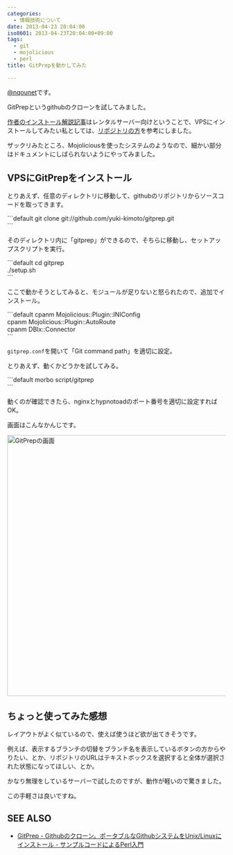 ```yaml
---
categories:
  - 情報技術について
date: 2013-04-23 20:04:00
iso8601: 2013-04-23T20:04:00+09:00
tags:
  - git
  - mojolicious
  - perl
title: GitPrepを動かしてみた

---
```


<p><a href="https://twitter.com/nqounet">@nqounet</a>です。</p> <p>GitPrepというgithubのクローンを試してみました。</p> <p><a href="http://d.hatena.ne.jp/perlcodesample/20130421/1366536119">作者のインストール解説記事</a>はレンタルサーバー向けということで、VPSにインストールしてみたい私としては、<a href="https://github.com/yuki-kimoto/gitprep">リポジトリの方</a>を参考にしました。</p> <p>ザックリみたところ、Mojoliciousを使ったシステムのようなので、細かい部分はドキュメントにしばられないようにやってみました。</p> <h2>VPSにGitPrepをインストール</h2> <p>とりあえず、任意のディレクトリに移動して、githubのリポジトリからソースコードを取ってきます。</p> ```default
git clone git://github.com/yuki-kimoto/gitprep.git<br>
``` <p>そのディレクトリ内に「gitprep」ができるので、そちらに移動し、セットアップスクリプトを実行。</p> ```default
cd gitprep<br>./setup.sh<br>
``` <p>ここで動かそうとしてみると、モジュールが足りないと怒られたので、追加でインストール。</p> ```default
cpanm Mojolicious::Plugin::INIConfig<br>cpanm Mojolicious::Plugin::AutoRoute<br>cpanm DBIx::Connector<br>
``` <p><code>gitprep.conf</code>を開いて「Git command path」を適切に設定。</p> <p>とりあえず、動くかどうかを試してみる。</p> ```default
morbo script/gitprep<br>
``` <p>動くのが確認できたら、nginxとhypnotoadのポート番号を適切に設定すればOK。</p> <p>画面はこんなかんじです。</p> <p><img src="https://copy.com/vKms8VSdYoio3Zg9" alt="GitPrepの画面" width="600"></p> <h2>ちょっと使ってみた感想</h2> <p>レイアウトがよく似ているので、使えば使うほど欲が出てきそうです。</p> <p>例えば、表示するブランチの切替をブランチ名を表示しているボタンの方からやりたい、とか、リポジトリのURLはテキストボックスを選択すると全体が選択された状態になってほしい、とか。</p> <p>かなり無理をしているサーバーで試したのですが、動作が軽いので驚きました。</p> <p>この手軽さは良いですね。</p> <h2>SEE ALSO</h2> <ul><li><a href="http://d.hatena.ne.jp/perlcodesample/20130421/1366536119">GitPrep - Githubのクローン。ポータブルなGithubシステムをUnix/Linuxにインストール - サンプルコードによるPerl入門</a></li></ul>    	